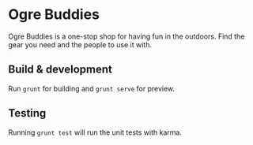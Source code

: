 # Ogre Buddies

Ogre Buddies is a one-stop shop for having fun in the outdoors.  Find the gear you need and the people to use it with.

## Build & development

Run `grunt` for building and `grunt serve` for preview.

## Testing

Running `grunt test` will run the unit tests with karma.
